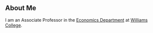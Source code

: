 ## About Me

I am an Associate Professor in the [Economics Department](https://econ.williams.edu/) at [Williams College](https://www.williams.edu/).


